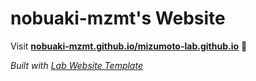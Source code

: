 
# nobuaki-mzmt's Website

Visit **[nobuaki-mzmt.github.io/mizumoto-lab.github.io](https://nobuaki-mzmt.github.io/mizumoto-lab.github.io)** 🚀

_Built with [Lab Website Template](https://greene-lab.gitbook.io/lab-website-template-docs)_

